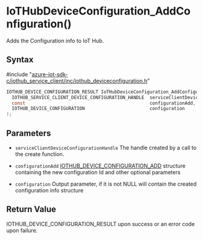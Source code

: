 # IoTHubDeviceConfiguration_AddConfiguration()

Adds the Configuration info to IoT Hub.

## Syntax

\#include "[azure-iot-sdk-c/iothub_service_client/inc/iothub_deviceconfiguration.h](../iot-c-ref-iothub-deviceconfiguration-h.md)"  
```C
IOTHUB_DEVICE_CONFIGURATION_RESULT IoTHubDeviceConfiguration_AddConfiguration(
  IOTHUB_SERVICE_CLIENT_DEVICE_CONFIGURATION_HANDLE  serviceClientDeviceConfigurationHandle,
  const                                              configurationAdd,
  IOTHUB_DEVICE_CONFIGURATION                        configuration
);
```

## Parameters
* `serviceClientDeviceConfigurationHandle` The handle created by a call to the create function. 

* `configurationAdd` [IOTHUB_DEVICE_CONFIGURATION_ADD](#undefined) structure containing the new configuration Id and other optional parameters 

* `configuration` Output parameter, if it is not NULL will contain the created configuration info structure

## Return Value
IOTHUB_DEVICE_CONFIGURATION_RESULT upon success or an error code upon failure.

